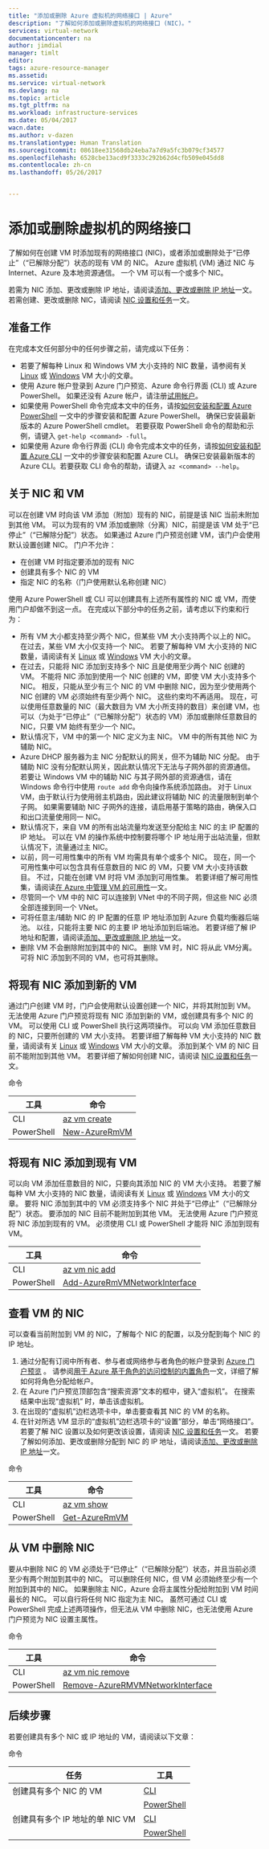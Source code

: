 ```yaml
---
title: "添加或删除 Azure 虚拟机的网络接口 | Azure"
description: "了解如何添加或删除虚拟机的网络接口 (NIC)。"
services: virtual-network
documentationcenter: na
author: jimdial
manager: timlt
editor: 
tags: azure-resource-manager
ms.assetid: 
ms.service: virtual-network
ms.devlang: na
ms.topic: article
ms.tgt_pltfrm: na
ms.workload: infrastructure-services
ms.date: 05/04/2017
wacn.date: 
ms.author: v-dazen
ms.translationtype: Human Translation
ms.sourcegitcommit: 08618ee31568db24eba7a7d9a5fc3b079cf34577
ms.openlocfilehash: 6528cbe13acd9f3333c292b62d4cfb509e045dd8
ms.contentlocale: zh-cn
ms.lasthandoff: 05/26/2017


---
```


# <a name="add-network-interfaces-to-or-remove-from-virtual-machines"></a>添加或删除虚拟机的网络接口

了解如何在创建 VM 时添加现有的网络接口 (NIC)，或者添加或删除处于“已停止”（“已解除分配”）状态的现有 VM 的 NIC。 Azure 虚拟机 (VM) 通过 NIC 与 Internet、Azure 及本地资源通信。 一个 VM 可以有一个或多个 NIC。 

若需为 NIC 添加、更改或删除 IP 地址，请阅读[添加、更改或删除 IP 地址](virtual-network-network-interface-addresses.md)一文。 若需创建、更改或删除 NIC，请阅读 [NIC 设置和任务](virtual-network-network-interface.md)一文。

## <a name="before"></a>准备工作

在完成本文任何部分中的任何步骤之前，请完成以下任务：

- 若要了解每种 Linux 和 Windows VM 大小支持的 NIC 数量，请参阅有关 [Linux](../virtual-machines/linux/sizes.md?toc=%2fvirtual-network%2ftoc.json) 或 [Windows](../virtual-machines/virtual-machines-windows-sizes.md?toc=%2fvirtual-network%2ftoc.json) VM 大小的文章。
- 使用 Azure 帐户登录到 Azure 门户预览、Azure 命令行界面 (CLI) 或 Azure PowerShell。 如果还没有 Azure 帐户，请注册[试用帐户](https://azure.microsoft.com/free)。
- 如果使用 PowerShell 命令完成本文中的任务，请按[如何安装和配置 Azure PowerShell](https://docs.microsoft.com/powershell/azureps-cmdlets-docs?toc=%2fazure%2fvirtual-network%2ftoc.json) 一文中的步骤安装和配置 Azure PowerShell。 确保已安装最新版本的 Azure PowerShell cmdlet。 若要获取 PowerShell 命令的帮助和示例，请键入 `get-help <command> -full`。
- 如果使用 Azure 命令行界面 (CLI) 命令完成本文中的任务，请按[如何安装和配置 Azure CLI](https://docs.microsoft.com/cli/azure/install-azure-cli?toc=%2fazure%2fvirtual-network%2ftoc.json) 一文中的步骤安装和配置 Azure CLI。 确保已安装最新版本的 Azure CLI。若要获取 CLI 命令的帮助，请键入 `az <command> --help`。

## <a name="about"></a>关于 NIC 和 VM

可以在创建 VM 时向该 VM 添加（附加）现有的 NIC，前提是该 NIC 当前未附加到其他 VM。 可以为现有的 VM 添加或删除（分离）NIC，前提是该 VM 处于“已停止”（“已解除分配”）状态。 如果通过 Azure 门户预览创建 VM，该门户会使用默认设置创建 NIC。 门户不允许：

- 在创建 VM 时指定要添加的现有 NIC
- 创建具有多个 NIC 的 VM
- 指定 NIC 的名称（门户使用默认名称创建 NIC）

使用 Azure PowerShell 或 CLI 可以创建具有上述所有属性的 NIC 或 VM，而使用门户却做不到这一点。 在完成以下部分中的任务之前，请考虑以下约束和行为：

- 所有 VM 大小都支持至少两个 NIC，但某些 VM 大小支持两个以上的 NIC。 在过去，某些 VM 大小仅支持一个 NIC。 若要了解每种 VM 大小支持的 NIC 数量，请阅读有关 [Linux](../virtual-machines/linux/sizes.md?toc=%2fvirtual-network%2ftoc.json) 或 [Windows](../virtual-machines/virtual-machines-windows-sizes.md?toc=%2fvirtual-network%2ftoc.json) VM 大小的文章。 
- 在过去，只能将 NIC 添加到支持多个 NIC 且是使用至少两个 NIC 创建的 VM。 不能将 NIC 添加到使用一个 NIC 创建的 VM，即使 VM 大小支持多个 NIC。 相反，只能从至少有三个 NIC 的 VM 中删除 NIC，因为至少使用两个 NIC 创建的 VM 必须始终有至少两个 NIC。 这些约束均不再适用。 现在，可以使用任意数量的 NIC（最大数目为 VM 大小所支持的数目）来创建 VM，也可以（为处于“已停止”（“已解除分配”）状态的 VM）添加或删除任意数目的 NIC，只要 VM 始终有至少一个 NIC。
- 默认情况下，VM 中的第一个 NIC 定义为主 NIC。 VM 中的所有其他 NIC 为辅助 NIC。
- Azure DHCP 服务器为主 NIC 分配默认的网关，但不为辅助 NIC 分配。 由于辅助 NIC 没有分配默认网关，因此默认情况下无法与子网外部的资源通信。 若要让 Windows VM 中的辅助 NIC 与其子网外部的资源通信，请在 Windows 命令行中使用 `route add` 命令向操作系统添加路由。 对于 Linux VM，由于默认行为使用弱主机路由，因此建议将辅助 NIC 的流量限制到单个子网。 如果需要辅助 NIC 子网外的连接，请启用基于策略的路由，确保入口和出口流量使用同一 NIC。
- 默认情况下，来自 VM 的所有出站流量均发送至分配给主 NIC 的主 IP 配置的 IP 地址。 可以在 VM 的操作系统中控制要将哪个 IP 地址用于出站流量，但默认情况下，流量通过主 NIC。
- 以前，同一可用性集中的所有 VM 均需具有单个或多个 NIC。 现在，同一个可用性集中可以包含具有任意数目的 NIC 的 VM，只要 VM 大小支持该数目。 不过，只能在创建 VM 时将 VM 添加到可用性集。 若要详细了解可用性集，请阅读[在 Azure 中管理 VM 的可用性](../virtual-machines/windows/manage-availability.md?toc=%2fvirtual-network%2ftoc.json#configure-multiple-virtual-machines-in-an-availability-set-for-redundancy)一文。
- 尽管同一个 VM 中的 NIC 可以连接到 VNet 中的不同子网，但这些 NIC 必须全部连接到同一个 VNet。
- 可将任意主/辅助 NIC 的 IP 配置的任意 IP 地址添加到 Azure 负载均衡器后端池。 以往，只能将主要 NIC 的主要 IP 地址添加到后端池。 若要详细了解 IP 地址和配置，请阅读[添加、更改或删除 IP 地址](virtual-network-network-interface-addresses.md)一文。
- 删除 VM 不会删除附加到其中的 NIC。 删除 VM 时，NIC 将从此 VM分离。 可将 NIC 添加到不同的 VM，也可将其删除。

## <a name="vm-create"></a>将现有 NIC 添加到新的 VM
通过门户创建 VM 时，门户会使用默认设置创建一个 NIC，并将其附加到 VM。 无法使用 Azure 门户预览将现有 NIC 添加到新的 VM，或创建具有多个 NIC 的 VM。 可以使用 CLI 或 PowerShell 执行这两项操作。 可以向 VM 添加任意数目的 NIC，只要所创建的 VM 大小支持。 若要详细了解每种 VM 大小支持的 NIC 数量，请阅读有关 [Linux](../virtual-machines/linux/sizes.md?toc=%2fvirtual-network%2ftoc.json) 或 [Windows](../virtual-machines/virtual-machines-windows-sizes.md?toc=%2fvirtual-network%2ftoc.json) VM 大小的文章。 添加到某个 VM 的 NIC 目前不能附加到其他 VM。 若要详细了解如何创建 NIC，请阅读 [NIC 设置和任务](virtual-network-network-interface.md#create-nic)一文。

命令

|工具|命令|
|---|---|
|CLI|[az vm create](https://docs.microsoft.com/cli/azure/vm?toc=%2fazure%2fvirtual-network%2ftoc.json#create)|
|PowerShell|[New-AzureRmVM](https://docs.microsoft.com/powershell/resourcemanager/azurerm.compute/v2.5.0/new-azurermvm?toc=%2fazure%2fvirtual-network%2ftoc.json)|

## <a name="vm-add-nic"></a>将现有 NIC 添加到现有 VM

可以向 VM 添加任意数目的 NIC，只要向其添加 NIC 的 VM 大小支持。 若要了解每种 VM 大小支持的 NIC 数量，请阅读有关 [Linux](../virtual-machines/linux/sizes.md?toc=%2fvirtual-network%2ftoc.json) 或 [Windows](../virtual-machines/virtual-machines-windows-sizes.md?toc=%2fvirtual-network%2ftoc.json) VM 大小的文章。 要将 NIC 添加到其中的 VM 必须支持多个 NIC 并处于“已停止”（“已解除分配”）状态。 要添加的 NIC 目前不能附加到其他 VM。 无法使用 Azure 门户预览将 NIC 添加到现有的 VM。 必须使用 CLI 或 PowerShell 才能将 NIC 添加到现有 VM。

|工具|命令|
|---|---|
|CLI|[az vm nic add](https://docs.microsoft.com/cli/azure/vm/nic?toc=%2fazure%2fvirtual-network%2ftoc.json#add)|
|PowerShell|[Add-AzureRmVMNetworkInterface](https://docs.microsoft.com/powershell/resourcemanager/azurerm.compute/v2.5.0/add-azurermvmnetworkinterface?toc=%2fazure%2fvirtual-network%2ftoc.json)|

## <a name="vm-view-nic"></a> 查看 VM 的 NIC

可以查看当前附加到 VM 的 NIC，了解每个 NIC 的配置，以及分配到每个 NIC 的 IP 地址。 

1. 通过分配有订阅中所有者、参与者或网络参与者角色的帐户登录到 [Azure 门户预览](https://portal.azure.cn) 。 请参阅[用于 Azure 基于角色的访问控制的内置角色](../active-directory/role-based-access-built-in-roles.md?toc=%2fvirtual-network%2ftoc.json#network-contributor)一文，详细了解如何将角色分配给帐户。
2. 在 Azure 门户预览顶部包含“搜索资源”文本的框中，键入“虚拟机”。 在搜索结果中出现“虚拟机”  时，单击该虚拟机。
3. 在出现的“虚拟机”边栏选项卡中，单击要查看其 NIC 的 VM 的名称。
4. 在针对所选 VM 显示的“虚拟机”边栏选项卡的“设置”部分，单击“网络接口”。 若要了解 NIC 设置以及如何更改该设置，请阅读 [NIC 设置和任务](virtual-network-network-interface.md)一文。 若要了解如何添加、更改或删除分配到 NIC 的 IP 地址，请阅读[添加、更改或删除 IP 地址](virtual-network-network-interface-addresses.md)一文。

命令

|工具|命令|
|---|---|
|CLI|[az vm show](https://docs.microsoft.com/cli/azure/vm?toc=%2fazure%2fvirtual-network%2ftoc.json#show)|
|PowerShell|[Get-AzureRmVM](https://docs.microsoft.com/powershell/resourcemanager/azurerm.compute/v1.3.4/get-azurermvm?toc=%2fazure%2fvirtual-network%2ftoc.json)|

## <a name="vm-remove-nic"></a> 从 VM 中删除 NIC

要从中删除 NIC 的 VM 必须处于“已停止”（“已解除分配”）状态，并且当前必须至少有两个附加到其中的 NIC。 可以删除任何 NIC，但 VM 必须始终至少有一个附加到其中的 NIC。 如果删除主 NIC，Azure 会将主属性分配给附加到 VM 时间最长的 NIC。 可以自行将任何 NIC 指定为主 NIC。 虽然可通过 CLI 或 PowerShell 完成上述两项操作，但无法从 VM 中删除 NIC，也无法使用 Azure 门户预览为 NIC 设置主属性。 

命令

|工具|命令|
|---|---|
|CLI|[az vm nic remove](https://docs.microsoft.com/cli/azure/vm/nic?toc=%2fazure%2fvirtual-network%2ftoc.json#remove)|
|PowerShell|[Remove-AzureRMVMNetworkInterface](https://docs.microsoft.com/powershell/resourcemanager/azurerm.compute/v2.5.0/remove-azurermvmnetworkinterface?toc=%2fazure%2fvirtual-network%2ftoc.json)|

## <a name="next-steps"></a>后续步骤
若要创建具有多个 NIC 或 IP 地址的 VM，请阅读以下文章：

命令

|任务|工具|
|---|---|
|创建具有多个 NIC 的 VM|[CLI](../virtual-machines/linux/multiple-nics.md?toc=%2fvirtual-network%2ftoc.json)|
||[PowerShell](../virtual-machines/windows/multiple-nics.md?toc=%2fvirtual-network%2ftoc.json)|
|创建具有多个 IP 地址的单 NIC VM|[CLI](virtual-network-multiple-ip-addresses-cli.md)|
||[PowerShell](virtual-network-multiple-ip-addresses-powershell.md)|
